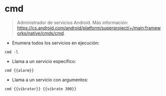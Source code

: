 # cmd

> Administrador de servicios Android.
> Más información: <https://cs.android.com/android/platform/superproject/+/main:frameworks/native/cmds/cmd>.

- Enumera todos los servicios en ejecución:

`cmd -l`

- Llama a un servicio específico:

`cmd {{alarm}}`

- Llama a un servicio con argumentos:

`cmd {{vibrator}} {{vibrate 300}}`
